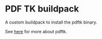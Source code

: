 # PDF TK buildpack

A custom buildpack to install the pdftk binary.

See [here](https://www.pdflabs.com/tools/pdftk-the-pdf-toolkit/) for more about pdftk.
